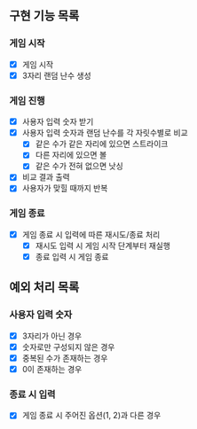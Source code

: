 ## 구현 기능 목록

### 게임 시작

- [x] 게임 시작
- [x] 3자리 랜덤 난수 생성

### 게임 진행

- [x] 사용자 입력 숫자 받기
- [x] 사용자 입력 숫자과 랜덤 난수를 각 자릿수별로 비교
    - [x] 같은 수가 같은 자리에 있으면 스트라이크
    - [x] 다른 자리에 있으면 볼
    - [x] 같은 수가 전혀 없으면 낫싱
- [x] 비교 결과 출력
- [x] 사용자가 맞힐 때까지 반복

### 게임 종료

- [x] 게임 종료 시 입력에 따른 재시도/종료 처리
    - [x] 재시도 입력 시 게임 시작 단계부터 재실행
    - [x] 종료 입력 시 게임 종료

## 예외 처리 목록

### 사용자 입력 숫자

- [x] 3자리가 아닌 경우
- [x] 숫자로만 구성되지 않은 경우
- [x] 중복된 수가 존재하는 경우
- [x] 0이 존재하는 경우

### 종료 시 입력

- [x] 게임 종료 시 주어진 옵션(1, 2)과 다른 경우